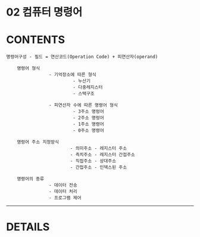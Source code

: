# 02 컴퓨터 명령어

# CONTENTS

    명령어구성 - 필드 = 연산코드(Operation Code) + 피연산자(operand) 

        명령어 형식 
                    - 기억장소에 따른 형식
                             - 누산기
                             - 다중레지스터
                             - 스택구조

                    - 피연산자 수에 따른 명령어 형식
                             - 3주소 명렁어
                             - 2주소 명렁어
                             - 1주소 명령어
                             - 0주소 명령어

        명렁어 주소 지정방식
                            - 의미주소 - 레지스터 주소
                            - 즉치주소 - 레지스터 간접주소
                            - 직접주소 - 상대주소
                            - 간접주소 - 인덱스된 주소

        명령어의 종류
                    - 데이터 전송
                    - 데이터 처리
                    - 프로그램 제어

---

# DETAILS